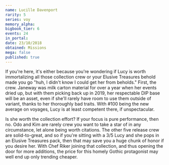 ```yaml
---
name: Lucille Davenport
rarity: 5
series: voy
memory_alpha:
bigbook_tier: 6
events: 24
in_portal:
date: 23/10/2018
obtained: Missions
mega: false
published: true
---
```


If you're here, it's either because you're wondering if Lucy is worth immortalizing all those collection crew or your Elusive Treasures behold made you go "huh, I didn't know I could get her from beholds." First, the crew. Janeway was milk carton material for over a year when her events dried up, but with them picking back up in 2019, her respectable DIP base will be an asset, even if she'll rarely have room to use them outside of variant, thanks to her thoroughly bad traits. With #100 being the new average on voyages, Lucy is at least competent there, if unspectacular.

Is she worth the collection effort? If your focus is pure performance, then no. Odo and Kim are rarely crew you want to take a star of in any circumstance, let alone being worth citations. The other five release crew are solid-to-great, and so if you're sitting with a 3/5 Lucy and she pops in an Elusive Treasures pack, then that may save you a huge chunk of honor if you desire her. With Chef Riker joining that collection, and thus opening the door for more additions, the price for this homely Gothic protagonist may well end up only trending cheaper.
